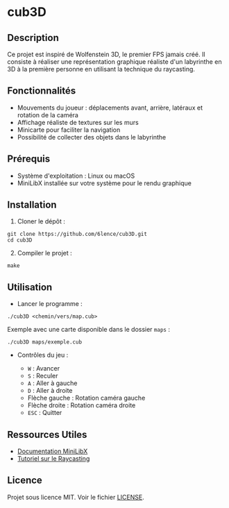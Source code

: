 # cub3D

## Description

Ce projet est inspiré de Wolfenstein 3D, le premier FPS jamais créé. Il consiste à réaliser une représentation graphique réaliste d'un labyrinthe en 3D à la première personne en utilisant la technique du raycasting.

## Fonctionnalités

- Mouvements du joueur : déplacements avant, arrière, latéraux et rotation de la caméra
- Affichage réaliste de textures sur les murs
- Minicarte pour faciliter la navigation
- Possibilité de collecter des objets dans le labyrinthe

## Prérequis

- Système d'exploitation : Linux ou macOS
- MiniLibX installée sur votre système pour le rendu graphique

## Installation

1. Cloner le dépôt :

```
git clone https://github.com/6lence/cub3D.git
cd cub3D
```

2. Compiler le projet :

```
make
```

## Utilisation

- Lancer le programme :

```
./cub3D <chemin/vers/map.cub>
```

Exemple avec une carte disponible dans le dossier `maps` :

```
./cub3D maps/exemple.cub
```

- Contrôles du jeu :

  - `W` : Avancer
  - `S` : Reculer
  - `A` : Aller à gauche
  - `D` : Aller à droite
  - Flèche gauche : Rotation caméra gauche
  - Flèche droite : Rotation caméra droite
  - `ESC` : Quitter

## Ressources Utiles

- [Documentation MiniLibX](https://harm-smits.github.io/42docs/libs/minilibx)
- [Tutoriel sur le Raycasting](https://lodev.org/cgtutor/raycasting.html)

## Licence

Projet sous licence MIT. Voir le fichier [LICENSE](LICENSE).
